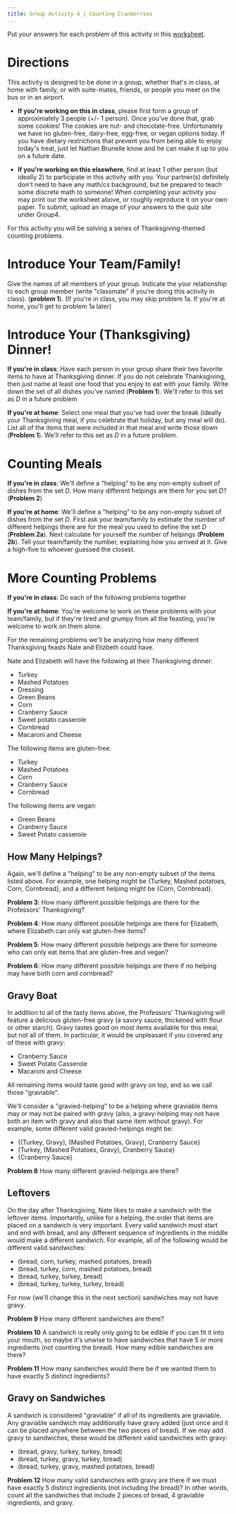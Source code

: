 ```yaml
---
title: Group Activity 4 | Counting Cranberries
...
```


Put your answers for each problem of this activity in this [worksheet](/files/group4.pdf).

# Directions

This activity is designed to be done in a group, whether that's in class, at home with family, or with suite-mates, friends, or people you meet on the bus or in an airport. 

- **If you're working on this in class**, please first form a group of approximately 3 people (+/- 1 person). Once you've done that, grab some cookies! The cookies are nut- and chocolate-free. Unfortunately we have no gluten-free, dairy-free, egg-free, or vegan options today. If you have dietary restrictions that prevent you from being able to enjoy today's treat, just let Nathan Brunelle know and he can make it up to you on a future date.

- **If you're working on this elsewhere**, find at least 1 other person (but ideally 2) to participate in this activity with you. Your partner(s) definitely don't need to have any math/cs background, but be prepared to teach some discrete math to someone! When completing your activity you may print our the worksheet above, or roughly reproduce it on your own paper. To submit, upload an image of your answers to the quiz site under Group4.

For this activity you will be solving a series of Thanksgiving-themed counting problems.


# Introduce Your Team/Family!

Give the names of all members of your group. Indicate the your relationship to each group member (write "classmate" if you're doing this activity in class). (**problem 1**). (If you're in class, you may skip problem 1a. If you're at home, you'll get to problem 1a later)

# Introduce Your (Thanksgiving) Dinner!

**If you're in class**: Have each person in your group share their two favorite items to have at Thanksgiving dinner. If you do not celebrate Thanksgiving, then just name at least one food that you enjoy to eat with your family. Write down the set of all dishes you've named (**Problem 1**). We'll refer to this set as $D$ in a future problem

**If you're at home**: Select one meal that you've had over the break (ideally your Thanksgiving meal, if you celebrate that holiday, but any meal will do). List all of the items that were included in that meal and write those down (**Problem 1**). We'll refer to this set as $D$ in a future problem.

# Counting Meals

**If you're in class**: We'll define a "helping" to be any non-empty subset of dishes from the set $D$. How many different helpings are there for you set $D$? (**Problem 2**)

**If you're at home**: We'll define a "helping" to be any non-empty subset of dishes from the set $D$. First ask your team/family to estimate the number of different helpings there are for the meal you used to define the set $D$ (**Problem 2a**). Next calculate for yourself the number of helpings (**Problem 2b**). Tell your team/family the number, explaining how you arrived at it. Give a high-five to whoever guessed the closest.

# More Counting Problems

**If you're in class**: Do each of the following problems together

**If you're at home**: You're welcome to work on these problems with your team/family, but if they're tired and grumpy from all the feasting, you're welcome to work on them alone.

For the remaining problems we'll be analyzing how many different Thanksgiving feasts Nate and Elizbeth could have.

Nate and Elizabeth will have the following at their Thanksgiving dinner:

- Turkey
- Mashed Potatoes
- Dressing
- Green Beans
- Corn
- Cranberry Sauce
- Sweet potato casserole
- Cornbread
- Macaroni and Cheese

The following items are gluten-free:

- Turkey
- Mashed Potatoes
- Corn
- Cranberry Sauce
- Cornbread

The following items are vegan:

- Green Beans
- Cranberry Sauce
- Sweet Potato casserole


## How Many Helpings?

Again, we'll define a "helping" to be any non-empty subset of the items listed above. For example, one helping might be {Turkey, Mashed potatoes, Corn, Cornbread}, and a different helping might be {Corn, Cornbread}. 

**Problem 3**: How many different possible helpings are there for the Professors' Thanksgiving?

**Problem 4**: How many different possible helpings are there for Elizabeth, where Elizabeth can only eat gluten-free items?

**Problem 5**: How many different possible helpings are there for someone who can only eat items that are gluten-free and vegan?

**Problem 6**: How many different possible helpings are there if no helping may have both corn and cornbread?

## Gravy Boat

In addition to all of the tasty items above, the Professors' Thanksgiving will feature a delicious gluten-free gravy (a savory sauce, thickened with flour or other starch). Gravy tastes good on most items available for this meal, but not all of them. In particular, it would be unpleasant if you covered any of these with gravy:

- Cranberry Sauce
- Sweet Potato Casserole
- Macaroni and Cheese

All remaining items would taste good with gravy on top, and so we call those "graviable".

We'll consider a "gravied-helping" to be a helping where graviable items may or may not be paired with gravy (also, a gravy-helping may not have both an item with gravy and also that same item without gravy). For example, some different valid gravied-helpings might be:

- {(Turkey, Gravy), (Mashed Potatoes, Gravy), Cranberry Sauce}
- {Turkey, (Mashed Potatoes, Gravy), Cranberry Sauce}
- {Cranberry Sauce}

**Problem 8** How many different gravied-helpings are there?


## Leftovers

On the day after Thanksgiving, Nate likes to make a sandwich with the leftover items. Importantly, unlike for a helping, the order that items are placed on a sandwich is very important. Every valid sandwich must start and end with bread, and any different sequence of ingredients in the middle would make a different sandwich. For example, all of the following would be different valid sandwiches:

- (bread, corn, turkey, mashed potatoes, bread)
- (bread, turkey, corn, mashed potatoes, bread)
- (bread, turkey, turkey, bread)
- (bread, turkey, turkey, turkey, bread)

For now (we'll change this in the next section) sandwiches may not have gravy.

**Problem 9** How many different sandwiches are there?

**Problem 10** A sandwich is really only going to be edible if you can fit it into your mouth, so maybe it's unwise to have sandwiches that have 5 or more ingredients (not counting the bread). How many edible sandwiches are there?

**Problem 11** How many sandwiches would there be if we wanted them to have exactly 5 distinct ingredients?


## Gravy on Sandwiches

A sandwich is considered "graviable" if all of its ingredients are graviable. Any graviable sandwich may additionally have gravy added (just once and it can be placed anywhere between the two pieces of bread). If we may add gravy to sandwiches, these would be different valid sandwiches with gravy:

- (bread, gravy, turkey, turkey, bread)
- (bread, turkey, gravy, turkey, bread)
- (bread, turkey, gravy, mashed potatoes, bread)

**Problem 12** How many valid sandwiches with gravy are there if we must have exactly 5 distinct ingredients (not including the bread)? In other words, count all the sandwiches that include 2 pieces of bread, 4 graviable ingredients, and gravy.
